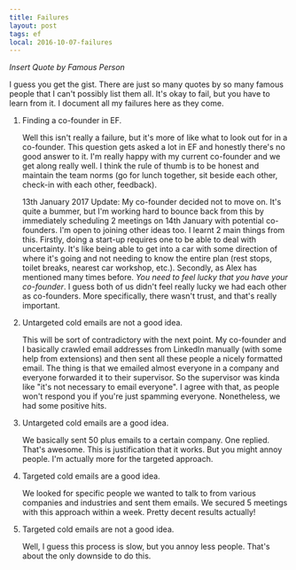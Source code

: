 ```yaml
---
title: Failures
layout: post
tags: ef
local: 2016-10-07-failures
---
```


*Insert Quote by Famous Person*

I guess you get the gist. There are just so many quotes by so many famous people that I can't possibly list them all. It's okay to fail, but you have to learn from it. I document all my failures here as they come.

1. Finding a co-founder in EF.

	Well this isn't really a failure, but it's more of like what to look out for in a co-founder. This question gets asked a lot in EF and honestly there's no good answer to it. I'm really happy with my current co-founder and we get along really well. I think the rule of thumb is to be honest and maintain the team norms (go for lunch together, sit beside each other, check-in with each other, feedback).
	
	13th January 2017 Update: My co-founder decided not to move on. It's quite a bummer, but I'm working hard to bounce back from this by immediately scheduling 2 meetings on 14th January with potential co-founders. I'm open to joining other ideas too. I learnt 2 main things from this. Firstly, doing a start-up requires one to be able to deal with uncertainty. It's like being able to get into a car with some direction of where it's going and not needing to know the entire plan (rest stops, toilet breaks, nearest car workshop, etc.). Secondly, as Alex has mentioned many times before. *You need to feel lucky that you have your co-founder*. I guess both of us didn't feel really lucky we had each other as co-founders. More specifically, there wasn't trust, and that's really important.

2. Untargeted cold emails are not a good idea.

	This will be sort of contradictory with the next point. My co-founder and I basically crawled email addresses from LinkedIn manually (with some help from extensions) and then sent all these people a nicely formatted email. The thing is that we emailed almost everyone in a company and everyone forwarded it to their supervisor. So the supervisor was kinda like "it's not necessary to email everyone". I agree with that, as people won't respond you if you're just spamming everyone. Nonetheless, we had some positive hits.

3. Untargeted cold emails are a good idea.

	We basically sent 50 plus emails to a certain company. One replied. That's awesome. This is justification that it works. But you might annoy people. I'm actually more for the targeted approach.

4. Targeted cold emails are a good idea.
	
	We looked for specific people we wanted to talk to from various companies and industries and sent them emails. We secured 5 meetings with this approach within a week. Pretty decent results actually! 

5. Targeted cold emails are not a good idea.
	
	Well, I guess this process is slow, but you annoy less people. That's about the only downside to do this. 

	
	
